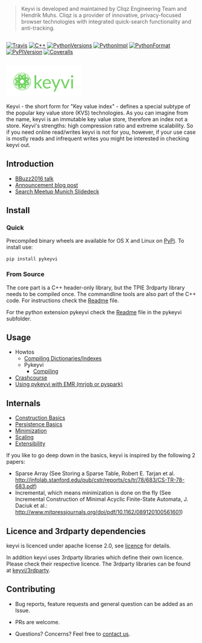 > Keyvi is developed and maintained by Cliqz Engineering Team and Hendrik Muhs. Cliqz is a provider of innovative, privacy-focused browser technologies with integrated quick-search functionality and anti-tracking.

##
[![Travis](https://travis-ci.org/cliqz-oss/keyvi.svg?branch=master  "Travis build status")](https://travis-ci.org/cliqz-oss/keyvi)
[![C++](https://img.shields.io/badge/C%2B%2B-11-blue.svg)](/keyvi/README.md)
[![PythonVersions](https://img.shields.io/pypi/pyversions/pykeyvi.svg)](https://pypi.python.org/pypi/pykeyvi/)
[![PythonImpl](https://img.shields.io/pypi/implementation/pykeyvi.svg)](https://pypi.python.org/pypi/pykeyvi/)
[![PythonFormat](https://img.shields.io/pypi/format/pykeyvi.svg)](https://pypi.python.org/pypi/pykeyvi/)
[![PyPIVersion](https://img.shields.io/pypi/v/pykeyvi.svg)](https://pypi.python.org/pypi/pykeyvi/)
[![Coveralls](https://coveralls.io/repos/cliqz-oss/keyvi/badge.svg?branch=master&service=github)](https://coveralls.io/github/cliqz-oss/keyvi?branch=master)

##
![Keyvi](/doc/images/keyvi-small.png)

Keyvi - the short form for "Key value index" - defines a special subtype of the popular key value store (KVS) technologies. As you can imagine from the name, keyvi is an immutable key value store, therefore an index not a store. Keyvi's strengths: high compression ratio and extreme scalability. So if you need online read/writes keyvi is not for you, however, if your use case is mostly reads and infrequent writes you might be interested in checking keyvi out.

## Introduction
  * [BBuzz2016 talk](https://www.youtube.com/watch?v=GBjisdmHe4g)
  * [Announcement blog post](https://cliqz.com/en/aboutus/blog/keyvi)
  * [Search Meetup Munich Slidedeck](http://www.slideshare.net/HendrikMuhs/keyvi-the-key-value-index-cliqz)

## Install

### Quick

Precompiled binary wheels are available for OS X and Linux on [PyPi](https://pypi.python.org/pypi/pykeyvi). To install use:

    pip install pykeyvi

### From Source

The core part is a C++ header-only library, but the TPIE 3rdparty library needs to be compiled once. The commandline
tools are also part of the C++ code. For instructions check the [Readme](/keyvi/README.md) file.

For the python extension pykeyvi check the [Readme](/pykeyvi/README.md) file in the pykeyvi subfolder.


## Usage

  * Howtos
    * [Compiling Dictionaries/Indexes](/doc/usage/Building%20keyvi%20dictionaries.md)
    * Pykeyvi
      * [Compiling](/doc/usage/Building%20keyvi%20dictionaries%20with%20python.md)
  * [Crashcourse](/doc/usage/Crashcourse.md)
  * [Using pykeyvi with EMR (mrjob or pyspark)](/doc/usage/Using%20pykeyvi%20in%20EMR.md)  

## Internals
  
  * [Construction Basics](/doc/algorithm/Construction-Basics.md)
  * [Persistence Basics](/doc/algorithm/Persistence-Basics.md)
  * [Minimization](/doc/algorithm/Minimization.md)
  * [Scaling](/doc/algorithm/Scaling.md)
  * [Extensibility](/doc/algorithm/Extensibility.md)

If you like to go deep down in the basics, keyvi is inspired by the following 2 papers:

  * Sparse Array (See Storing a Sparse Table, Robert E. Tarjan et al. http://infolab.stanford.edu/pub/cstr/reports/cs/tr/78/683/CS-TR-78-683.pdf)
  * Incremental, which means minimization is done on the fly (See Incremental Construction of Minimal Acyclic Finite-State Automata, J. Daciuk et al.: http://www.mitpressjournals.org/doi/pdf/10.1162/089120100561601)
  
## Licence and 3rdparty dependencies

keyvi is licenced under apache license 2.0, see [licence](LICENSE) for details.

In addition keyvi uses 3rdparty libraries which define their own licence. Please check their respective licence. 
The 3rdparty libraries can be found at [keyvi/3rdparty](/keyvi/3rdparty).


## Contributing

* Bug reports, feature requests and general question can be added as an Issue. 

* PRs are welcome. 

* Questions? Concerns? Feel free to [contact us](mailto:cliqz-oss@cliqz.com?subject=keyvi).
